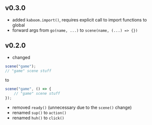 ## v0.3.0

- added `kaboom.import()`, requires explicit call to import functions to global
- forward args from `go(name, ...)` to `scene(name, (...) => {})`

## v0.2.0

- changed

```js
scene("game");
// "game" scene stuff
```
to

```js
scene("game", () => {
	// "game" scene stuff
});
```
- removed `ready()` (unnecessary due to the `scene()` change)
- renamed `sup()` to `action()`
- renamed `huh()` to `click()`


